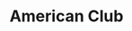 ---
title: American Club
tags: john
image: /files/john/American_Club_2000.jpg
imageBase: American_Club
alt: A view overlooking Tai Tam Bay with the American Club in the foreground.
width: 2000
height: 1333
imageDate: June 2007
location: Tai Tam Bay, Hong Kong SAR
camera: Canon PowerShot SD550
metaDescription: A view overlooking Tai Tam Bay with the American Club in the foreground.
---